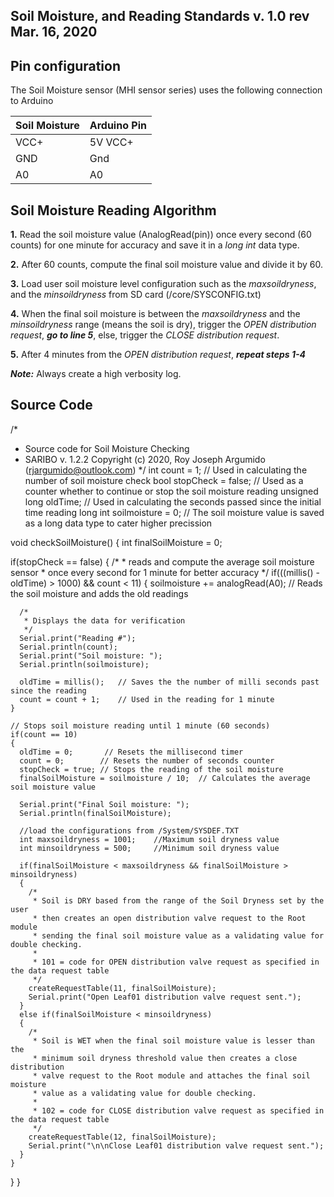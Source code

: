 Soil Moisture, and Reading Standards v. 1.0 rev Mar. 16, 2020
-----------------------------------------------------------

Pin configuration
-----------------------------------------------------------
The Soil Moisture sensor (MHI sensor series) uses the following connection to Arduino

| Soil Moisture  | Arduino Pin |
| ------------- | ------------- |
| VCC+ | 5V VCC+ |
| GND | Gnd |
| A0 | A0 |


Soil Moisture Reading Algorithm
-----------------------------------------------------------
**1.** Read the soil moisture value (AnalogRead(pin)) once every second (60 counts) for one minute for accuracy and save it in a *long int* data type.

**2.** After 60 counts, compute the final soil moisture value and divide it by 60.

**3.** Load user soil moisture level configuration such as the *maxsoildryness*, and the *minsoildryness* from SD card (/core/SYSCONFIG.txt)

**4.** When the final soil moisture is between the *maxsoildryness* and the *minsoildryness* range (means the soil is dry), trigger the *OPEN distribution request*, ***go to line 5***, else, trigger the *CLOSE distribution request*.

**5.** After 4 minutes from the *OPEN distribution request*, ***repeat steps 1-4***

***Note:*** Always create a high verbosity log.



Source Code
-----------------------------------------------------------

/*
 * Source code for Soil Moisture Checking
 * SARIBO v. 1.2.2 Copyright (c) 2020, Roy Joseph Argumido (rjargumido@outlook.com)
 */
int count = 1;              // Used in calculating the number of soil moisture check
bool stopCheck = false;     // Used as a counter whether to continue or stop the soil moisture reading
unsigned long oldTime;      // Used in calculating the  seconds passed since the initial time reading 
long int soilmoisture = 0;  // The soil moisture value is saved as a long data type to cater higher precission

void checkSoilMoisture()
{
  int finalSoilMoisture = 0;
  
  if(stopCheck == false)
  {
    /* 
     * reads and compute the average soil moisture sensor
     * once every second for 1 minute for better accuracy
     */
    if(((millis() - oldTime) > 1000) && count < 11)
    {
      soilmoisture += analogRead(A0);   // Reads the soil moisture and adds the old readings

      /*
       * Displays the data for verification
       */
      Serial.print("Reading #");
      Serial.println(count);
      Serial.print("Soil moisture: ");
      Serial.println(soilmoisture);
    
      oldTime = millis();   // Saves the the number of milli seconds past since the reading
      count = count + 1;    // Used in the reading for 1 minute
    }

    // Stops soil moisture reading until 1 minute (60 seconds)
    if(count == 10)
    {
      oldTime = 0;       // Resets the millisecond timer
      count = 0;        // Resets the number of seconds counter
      stopCheck = true; // Stops the reading of the soil moisture
      finalSoilMoisture = soilmoisture / 10;  // Calculates the average soil moisture value
      
      Serial.print("Final Soil moisture: ");
      Serial.println(finalSoilMoisture);

      //load the configurations from /System/SYSDEF.TXT
      int maxsoildryness = 1001;    //Maximum soil dryness value
      int minsoildryness = 500;     //Minimum soil dryness value

      if(finalSoilMoisture < maxsoildryness && finalSoilMoisture > minsoildryness)
      {
        /* 
         * Soil is DRY based from the range of the Soil Dryness set by the user
         * then creates an open distribution valve request to the Root module
         * sending the final soil moisture value as a validating value for double checking.
         * 
         * 101 = code for OPEN distribution valve request as specified in the data request table
         */
        createRequestTable(11, finalSoilMoisture);
        Serial.print("Open Leaf01 distribution valve request sent.");
      }
      else if(finalSoilMoisture < minsoildryness)
      {
        /* 
         * Soil is WET when the final soil moisture value is lesser than the
         * minimum soil dryness threshold value then creates a close distribution 
         * valve request to the Root module and attaches the final soil moisture
         * value as a validating value for double checking.
         * 
         * 102 = code for CLOSE distribution valve request as specified in the data request table
         */
        createRequestTable(12, finalSoilMoisture);
        Serial.print("\n\nClose Leaf01 distribution valve request sent.");
      }
    }
  }
}


